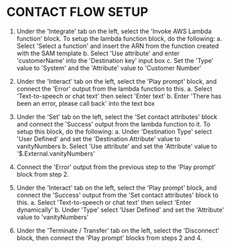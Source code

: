 # CONTACT FLOW SETUP

1. Under the 'Integrate' tab on the left, select the 'Invoke AWS Lambda function' block. To setup the lambda function block, do the following:
   a. Select 'Select a function' and insert the ARN from the function created with the SAM template
   b. Select 'Use attribute' and enter 'customerName' into the 'Destination key' input box
   c. Set the 'Type' value to 'System' and the 'Attribute' value to 'Customer Number'

2. Under the 'Interact' tab on the left, select the 'Play prompt' block, and connect the 'Error' output from the lambda function to this.
   a. Select 'Text-to-speech or chat text' then select 'Enter text'
   b. Enter 'There has been an error, please call back' into the text box

3. Under the 'Set' tab on the left, select the 'Set contact attributes' block and connect the 'Success' output from the lambda function to it. To setup this block, do the following:
   a. Under 'Destination Type' select 'User Defined' and set the 'Destination Attribute' value to vanityNumbers
   b. Select 'Use attribute' and set the 'Attribute' value to '$.External.vanityNumbers'

4. Connect the 'Error' output from the previous step to the 'Play prompt' block from step 2.

5. Under the 'Interact' tab on the left, select the 'Play prompt' block, and connect the 'Success' output from the 'Set contact attributes' block to this.
   a. Select 'Text-to-speech or chat text' then select 'Enter dynamically'
   b. Under 'Type' select 'User Defined' and set the 'Attribute' value to 'vanityNumbers'

6. Under the 'Terminate / Transfer' tab on the left, select the 'Disconnect' block, then connect the 'Play prompt' blocks from steps 2 and 4.
